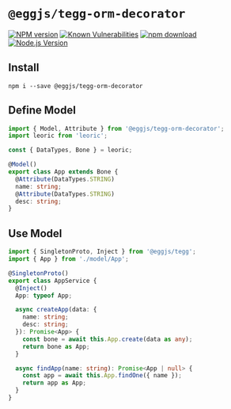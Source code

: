 # `@eggjs/tegg-orm-decorator`

[![NPM version][npm-image]][npm-url]
[![Known Vulnerabilities][snyk-image]][snyk-url]
[![npm download][download-image]][download-url]
[![Node.js Version](https://img.shields.io/node/v/@eggjs/tegg-orm-decorator.svg?style=flat)](https://nodejs.org/en/download/)

[npm-image]: https://img.shields.io/npm/v/@eggjs/tegg-orm-decorator.svg?style=flat-square
[npm-url]: https://npmjs.org/package/@eggjs/tegg-orm-decorator
[snyk-image]: https://snyk.io/test/npm/@eggjs/tegg-orm-decorator/badge.svg?style=flat-square
[snyk-url]: https://snyk.io/test/npm/@eggjs/tegg-orm-decorator
[download-image]: https://img.shields.io/npm/dm/@eggjs/tegg-orm-decorator.svg?style=flat-square
[download-url]: https://npmjs.org/package/@eggjs/tegg-orm-decorator

## Install

```shell
npm i --save @eggjs/tegg-orm-decorator
```

## Define Model

```ts
import { Model, Attribute } from '@eggjs/tegg-orm-decorator';
import leoric from 'leoric';

const { DataTypes, Bone } = leoric;

@Model()
export class App extends Bone {
  @Attribute(DataTypes.STRING)
  name: string;
  @Attribute(DataTypes.STRING)
  desc: string;
}
```

## Use Model

```ts
import { SingletonProto, Inject } from '@eggjs/tegg';
import { App } from './model/App';

@SingletonProto()
export class AppService {
  @Inject()
  App: typeof App;

  async createApp(data: {
    name: string;
    desc: string;
  }): Promise<App> {
    const bone = await this.App.create(data as any);
    return bone as App;
  }

  async findApp(name: string): Promise<App | null> {
    const app = await this.App.findOne({ name });
    return app as App;
  }
}

```

